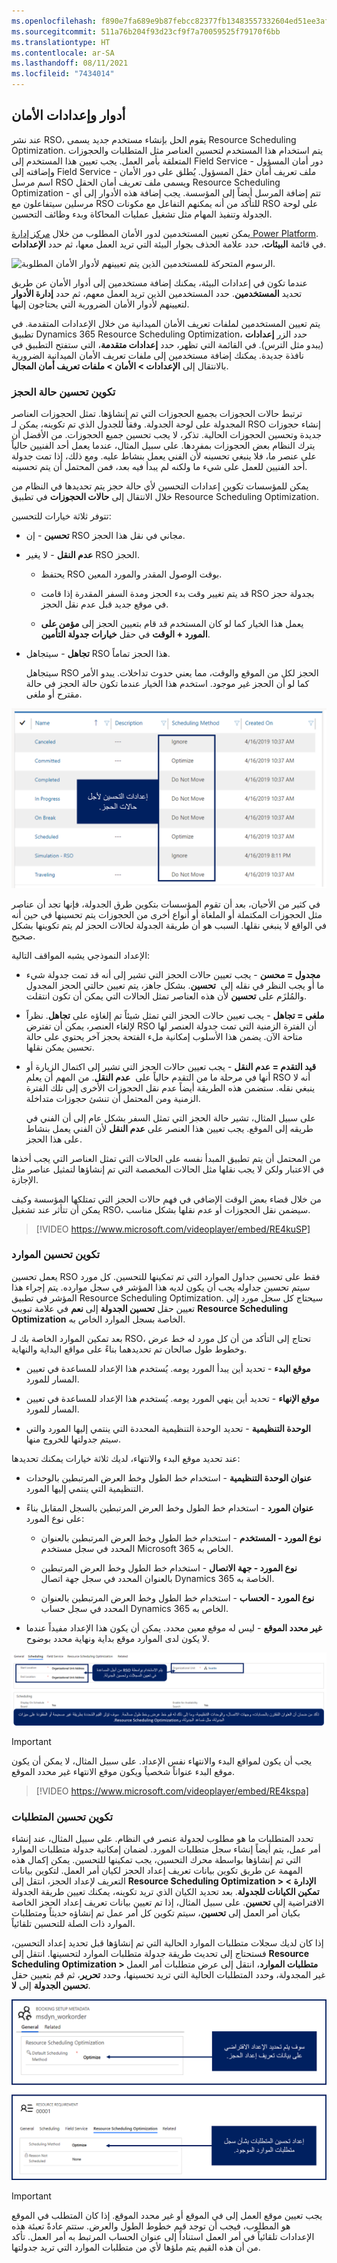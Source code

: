 ```yaml
---
ms.openlocfilehash: f890e7fa689e9b87febcc82377fb13483557332604ed51ee3afb4776d9b538b8
ms.sourcegitcommit: 511a76b204f93d23cf9f7a70059525f79170f6bb
ms.translationtype: HT
ms.contentlocale: ar-SA
ms.lasthandoff: 08/11/2021
ms.locfileid: "7434014"
---
```

## <a name="security-roles-and-settings"></a>أدوار وإعدادات الأمان

عند نشر RSO، يقوم الحل بإنشاء مستخدم جديد يسمى Resource Scheduling Optimization. يتم استخدام هذا المستخدم لتحسين العناصر مثل المتطلبات والحجوزات المتعلقة بأمر العمل. يجب تعيين هذا المستخدم إلى Field Service - دور أمان المسؤول وإضافته إلى Field Service - ملف تعريف أمان حقل المسؤول. يُطلق على دور الأمان اسم مرسل RSO ويسمى ملف تعريف أمان الحقل Resource Scheduling Optimization - تتم إضافة المرسل أيضاً إلى المؤسسة. يجب إضافة هذه الأدوار إلى أي مرسلين سيتفاعلون مع RSO للتأكد من أنه يمكنهم التفاعل مع مكونات RSO على لوحة الجدولة وتنفيذ المهام مثل تشغيل عمليات المحاكاة وبدء وظائف التحسين.

يمكن تعيين المستخدمين لدور الأمان المطلوب من خلال [مركز إدارة Power Platform](https://admin.powerplatform.microsoft.com/?azure-portal=true).
في قائمة **البيئات**، حدد علامة الحذف بجوار البيئة التي تريد العمل معها، ثم حدد **الإعدادات**.

![الرسوم المتحركة للمستخدمين الذين يتم تعيينهم لأدوار الأمان المطلوبة.](../media/admin-settings.gif)

عندما تكون في إعدادات البيئة، يمكنك إضافة مستخدمين إلى أدوار الأمان عن طريق تحديد **المستخدمين**. حدد المستخدمين الذين تريد العمل معهم، ثم حدد **إدارة الأدوار** لتعيينهم لأدوار الأمان الضرورية التي يحتاجون إليها.

يتم تعيين المستخدمين لملفات تعريف الأمان الميدانية من خلال الإعدادات المتقدمة. في تطبيق Dynamics 365 Resource Scheduling Optimization، حدد الزر **إعدادات** (يبدو مثل الترس).
في القائمة التي تظهر، حدد **إعدادات متقدمة**، التي ستفتح التطبيق في نافذة جديدة. يمكنك إضافة مستخدمين إلى ملفات تعريف الأمان الميدانية الضرورية بالانتقال إلى **الإعدادات > الأمان > ملفات تعريف أمان المجال**.

### <a name="booking-status-optimization-configuration"></a>تكوين تحسين حالة الحجز

ترتبط حالات الحجوزات بجميع الحجوزات التي تم إنشاؤها.
تمثل الحجوزات العناصر المجدولة على لوحة الجدولة. وفقاً للجدول الذي تم تكوينه، يمكن لـ RSO إنشاء حجوزات جديدة وتحسين الحجوزات الحالية. تذكر، لا يجب تحسين جميع الحجوزات. من الأفضل أن يترك النظام بعض الحجوزات بمفردها. على سبيل المثال، عندما يعمل أحد الفنيين حالياً على عنصر ما، فلا ينبغي تحسينه لأن الفني يعمل بنشاط عليه. ومع ذلك، إذا تمت جدولة أحد الفنيين للعمل على شيء ما ولكنه لم يبدأ فيه بعد، فمن المحتمل أن يتم تحسينه.

يمكن للمؤسسات تكوين إعدادات التحسين لأي حالة حجز يتم تحديدها في النظام من خلال الانتقال إلى **حالات الحجوزات** في تطبيق Resource Scheduling Optimization.

تتوفر ثلاثة خيارات للتحسين:

-   **تحسين** - إن RSO مجاني في نقل هذا الحجز.

-   **عدم النقل** - لا يغير RSO الحجز.

    -   يحتفظ RSO بوقت الوصول المقدر والمورد المعين.

    -   قد يتم تغيير وقت بدء الحجز ومدة السفر المقدرة إذا قامت RSO بجدولة حجز في موقع جديد قبل عدم نقل الحجز.

    -   يعمل هذا الخيار كما لو كان المستخدم قد قام بتعيين الحجز إلى **مؤمن على المورد + الوقت** في حقل **خيارات جدولة التأمين**.

-   **تجاهل** - سيتجاهل RSO هذا الحجز تماماً.

    سيتجاهل RSO الحجز لكل من الموقع والوقت، مما يعني حدوث تداخلات. يبدو الأمر كما لو أن الحجز غير موجود. استخدم هذا الخيار عندما تكون حالة الحجز في حالة مقترح أو ملغى.

![لقطة شاشة لحالات الحجز النشطة مع إعدادات التحسين.](../media/rso-booking-statuses.png)

في كثير من الأحيان، بعد أن تقوم المؤسسات بتكوين طرق الجدولة، فإنها تجد أن عناصر مثل الحجوزات المكتملة أو الملغاة أو أنواع أخرى من الحجوزات يتم تحسينها في حين أنه في الواقع لا ينبغي نقلها. السبب هو أن طريقة الجدولة لحالات الحجز لم يتم تكوينها بشكل صحيح.

الإعداد النموذجي يشبه المواقف التالية:

-   **مجدول = محسن** - يجب تعيين حالات الحجز التي تشير إلى أنه قد تمت جدولة شيء ما أو يجب النظر في نقله إلى  **تحسين**. بشكل جاهز، يتم تعيين حالتي الحجز المجدول والمُلزَم على **تحسين** لأن هذه العناصر تمثل الحالات التي يمكن أن تكون انتقلت.

-   **ملغى = تجاهل** - يجب تعيين حالات الحجز التي تمثل شيئاً تم إلغاؤه على **تجاهل**. نظراً لإلغاء العنصر، يمكن أن تفترض RSO أن الفترة الزمنية التي تمت جدولة العنصر لها متاحة الآن. يضمن هذا الأسلوب إمكانية ملء الفتحة بحجز آخر يحتوي على حالة تحسين يمكن نقلها.

-   **قيد التقدم = عدم النقل** - يجب تعيين حالات الحجز التي تشير إلى اكتمال الزيارة أو أنها في مرحلة ما من التقدم حالياً على  **عدم النقل**. من المهم أن يعلم RSO أنه لا ينبغي نقله. ستضمن هذه الطريقة أيضاً عدم نقل الحجوزات الأخرى إلى تلك الفترة الزمنية ومن المحتمل أن تنشئ حجوزات متداخلة.

    على سبيل المثال، تشير حالة الحجز التي تمثل السفر بشكل عام إلى أن الفني في طريقه إلى الموقع. يجب تعيين هذا العنصر على **عدم النقل** لأن الفني يعمل بنشاط على هذا الحجز.

من المحتمل أن يتم تطبيق المبدأ نفسه على الحالات التي تمثل العناصر التي يجب أخذها في الاعتبار ولكن لا يجب نقلها مثل الحالات المخصصة التي تم إنشاؤها لتمثيل عناصر مثل الإجازة.

من خلال قضاء بعض الوقت الإضافي في فهم حالات الحجز التي تمتلكها المؤسسة وكيف يمكن أن تتأثر عند تشغيل RSO، سيضمن نقل الحجوزات أو عدم نقلها بشكل مناسب.

> [!VIDEO https://www.microsoft.com/videoplayer/embed/RE4kuSP]

### <a name="resource-optimization-configuration"></a>تكوين تحسين الموارد

يعمل تحسين RSO فقط على تحسين جداول الموارد التي تم تمكينها للتحسين. كل مورد سيتم تحسين جداوله يجب أن يكون لديه هذا المؤشر في سجل موارده. يتم إجراء هذا المؤشر في تطبيق Resource Scheduling Optimization. سيحتاج كل سجل مورد إلى تعيين حقل **تحسين الجدولة** إلى **نعم** في علامة تبويب **Resource Scheduling Optimization** الخاصة بسجل الموارد الخاص به.

بعد تمكين الموارد الخاصة بك لـ RSO، تحتاج إلى التأكد من أن كل مورد له خط عرض وخطوط طول صالحان تم تحديدهما بناءً على مواقع البداية والنهاية.

-   **موقع البدء** - تحديد أين يبدأ المورد يومه.
    يُستخدم هذا الإعداد للمساعدة في تعيين المسار للمورد.

-   **موقع الإنهاء** - تحديد أين ينهي المورد يومه. يُستخدم هذا الإعداد للمساعدة في تعيين المسار للمورد.

-   **الوحدة التنظيمية** - تحديد الوحدة التنظيمية المحددة التي ينتمي إليها المورد والتي سيتم جدولتها للخروج منها.

عند تحديد موقع البدء والانتهاء، لديك ثلاثة خيارات يمكنك تحديدها:

-   **عنوان الوحدة التنظيمية** - استخدام خط الطول وخط العرض المرتبطين بالوحدات التنظيمية التي ينتمي إليها المورد.

-   **عنوان المورد** - استخدام خط الطول وخط العرض المرتبطين بالسجل المقابل بناءً على نوع المورد:

    -   **نوع المورد - المستخدم** - استخدام خط الطول وخط العرض المرتبطين بالعنوان المحدد في سجل مستخدم Microsoft 365 الخاص به.

    -   **نوع المورد - جهة الاتصال** - استخدام خط الطول وخط العرض المرتبطين بالعنوان المحدد في سجل جهة اتصال Dynamics 365 الخاصة به.

    -   **نوع المورد - الحساب** - استخدام خط الطول وخط العرض المرتبطين بالعنوان المحدد في سجل حساب Dynamics 365 الخاص به.

-   **غير محدد الموقع** - ليس له موقع معين محدد.
    يمكن أن يكون هذا الإعداد مفيداً عندما لا يكون لدى الموارد موقع بداية ونهاية محدد بوضوح.

![لقطة شاشة لـ RSO تُستخدم للمساعدة في تعيين السجلات وتحسين الجدول الزمني.](../media/define-user-settings.png)

> [!IMPORTANT]
> يجب أن يكون لمواقع البدء والانتهاء نفس الإعداد. على سبيل المثال، لا يمكن أن يكون موقع البدء عنواناً شخصياً ويكون موقع الانتهاء غير محدد الموقع.

> [!VIDEO https://www.microsoft.com/videoplayer/embed/RE4kspa]

### <a name="requirement-optimization-configuration"></a>تكوين تحسين المتطلبات

تحدد المتطلبات ما هو مطلوب لجدولة عنصر في النظام. على سبيل المثال، عند إنشاء أمر عمل، يتم أيضاً إنشاء سجل متطلبات المورد. لضمان إمكانية جدولة متطلبات الموارد التي تم إنشاؤها بواسطة محرك التحسين، يجب تمكينها للتحسين. يمكن إكمال هذه المهمة عن طريق تكوين بيانات تعريف إعداد الحجز لكيان أمر العمل. لتكوين بيانات التعريف لإعداد الحجز، انتقل إلى **Resource Scheduling Optimization > الإدارة > تمكين الكيانات للجدولة**. بعد تحديد الكيان الذي تريد تكوينه، يمكنك تعيين طريقة الجدولة الافتراضية إلى **تحسين**. على سبيل المثال، إذا تم تعيين بيانات تعريف إعداد الحجز الخاصة بكيان أمر العمل إلى **تحسين**، سيتم تكوين كل أمر عمل تم إنشاؤه حديثاً ومتطلبات الموارد ذات الصلة للتحسين تلقائياً.

إذا كان لديك سجلات متطلبات الموارد الحالية التي تم إنشاؤها قبل تحديد إعداد التحسين، فستحتاج إلى تحديث طريقة جدولة متطلبات الموارد لتحسينها. انتقل إلى **Resource Scheduling Optimization > متطلبات الموارد**، انتقل إلى عرض متطلبات أمر العمل غير المجدولة، وحدد المتطلبات الحالية التي تريد تحسينها، وحدد **تحرير**، ثم قم بتعيين حقل **تحسين الجدولة** إلى **لا**.

![لقطة شاشة للإعداد الافتراضي المحدد في كيان بيانات تعريف إعداد الحجز وإعداد تحسين المتطلبات في سجل متطلبات المورد الحالي.](../media/configure-optimization-settings.png)

> [!IMPORTANT]
> يجب تعيين موقع العمل إلى في الموقع أو غير محدد الموقع. إذا كان المتطلب في الموقع هو المطلوب، فيجب أن توجد قيم خطوط الطول والعرض. ستتم عادةً تعبئة هذه الإعدادات تلقائياً في أمر العمل استناداً إلى عنوان الحساب المرتبط به أمر العمل. تأكد من أن هذه القيم يتم ملؤها لأي من متطلبات الموارد التي تريد جدولتها.


